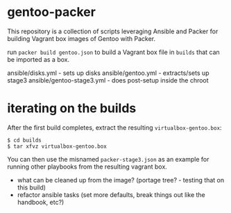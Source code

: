 # gentoo-packer
This repository is a collection of scripts leveraging Ansible and Packer for building Vagrant box images of Gentoo with Packer.

run `packer build gentoo.json` to build a Vagrant box file in `builds` that can be imported as a box.

ansible/disks.yml - sets up disks
ansible/gentoo.yml - extracts/sets up stage3
ansible/gentoo-stage3.yml - does post-setup inside the chroot

# iterating on the builds
After the first build completes, extract the resulting `virtualbox-gentoo.box`:

```
$ cd builds
$ tar xfvz virtualbox-gentoo.box
```

You can then use the misnamed `packer-stage3.json` as an example for running other playbooks from the resulting vagrant box.

- what can be cleaned up from the image? (portage tree? - testing that on this build)
- refactor ansible tasks (set more defaults, break things out like the handbook, etc?)
